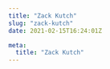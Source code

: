 ```yaml
---
title: "Zack Kutch"
slug: "zack-kutch"
date: 2021-02-15T16:24:01Z

meta:
  title: "Zack Kutch"
---
```


